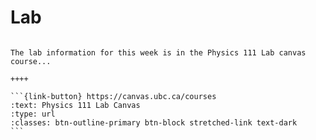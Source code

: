# Lab


````{panels}

The lab information for this week is in the Physics 111 Lab canvas course...

++++ 

```{link-button} https://canvas.ubc.ca/courses
:text: Physics 111 Lab Canvas
:type: url
:classes: btn-outline-primary btn-block stretched-link text-dark
```
````